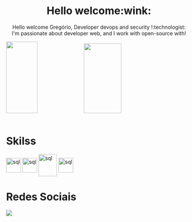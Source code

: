 <div align="center">
 <h1>Hello welcome:wink:</h1>
  <p>Hello welcome  Gregório, Developer devops and security !:technologist:	
  <br> 
I'm passionate about developer web, and I work with open-source with!</p>

</div>

<div align="left">  
  <img width="41%" height="195px" src="https://github-readme-stats.vercel.app/api/top-langs/?username=gregoriodelucca&layout=compact&hide_border=true&title_color=00bfbf&text_color=00bfbf&bg_color=0d1117" />
 <img width="45%" height="190px" src="https://media.giphy.com/media/v1.Y2lkPTc5MGI3NjExM2E3OTZmNGY4ZDdlZjM1YmE2ZmRjZTBhMmM1MDY0ZDE3MDE2ODNmMiZjdD1z/RHvb57lEDGmxTKNBtI/giphy.gif" />
</div>
</div>

<div align="left"><br>
  <h1>Skilss</h1>
    <img align="center" alt="sql" height= "40" width="40"    src="https://cdn.jsdelivr.net/gh/devicons/devicon/icons/linux/linux-original.svg" >
    <img align="center" alt="sql" height= "40" width="40"    src="https://cdn.jsdelivr.net/gh/devicons/devicon/icons/python/python-original.svg" >
    <img align="center" alt="sql" height= "60" width="50"  src="https://cdn.jsdelivr.net/gh/devicons/devicon/icons/mysql/mysql-original-wordmark.svg">
    <img align="center" alt="sql" height= "40" width="40"   src="https://cdn.jsdelivr.net/gh/devicons/devicon/icons/docker/docker-original.svg">
</div>

<div align="left"> 
 <h1>Redes Sociais</h1>
  <a href="https://www.linkedin.com/in/gregoriodelucca/" target="_blank"><img src="https://img.shields.io/badge/-linkedin-blue?style=for-the-badge&logo=instagram&logoColor=white"</a>

</div> 



